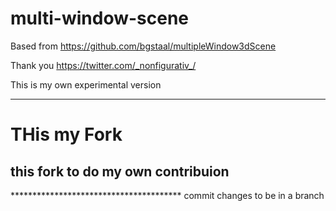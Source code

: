 # multi-window-scene
Based from https://github.com/bgstaal/multipleWindow3dScene

Thank you https://twitter.com/_nonfigurativ_/

This is my own experimental version
*****************************
<h1>THis my Fork</h1>
<h2> this  fork to do my own contribuion</h2>
***************************************
commit changes to be in a branch
